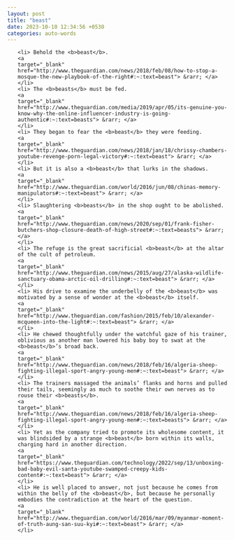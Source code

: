 ```yaml
---
layout: post
title: "beast"
date: 2023-10-10 12:34:56 +0530
categories: auto-words
---
```

<ol>

    <li> Behold the <b>beast</b>.
    <a 
    target="_blank" 
    href="http://www.theguardian.com/news/2018/feb/08/how-to-stop-a-mosque-the-new-playbook-of-the-right#:~:text=beast"> &rarr; </a>
    </li>
    <li> The <b>beasts</b> must be fed.
    <a 
    target="_blank" 
    href="http://www.theguardian.com/media/2019/apr/05/its-genuine-you-know-why-the-online-influencer-industry-is-going-authentic#:~:text=beasts"> &rarr; </a>
    </li>
    <li> They began to fear the <b>beast</b> they were feeding.
    <a 
    target="_blank" 
    href="http://www.theguardian.com/news/2018/jan/18/chrissy-chambers-youtube-revenge-porn-legal-victory#:~:text=beast"> &rarr; </a>
    </li>
    <li> But it is also a <b>beast</b> that lurks in the shadows.
    <a 
    target="_blank" 
    href="http://www.theguardian.com/world/2016/jun/08/chinas-memory-manipulators#:~:text=beast"> &rarr; </a>
    </li>
    <li> Slaughtering <b>beasts</b> in the shop ought to be abolished.
    <a 
    target="_blank" 
    href="http://www.theguardian.com/news/2020/sep/01/frank-fisher-butchers-shop-closure-death-of-high-street#:~:text=beasts"> &rarr; </a>
    </li>
    <li> The refuge is the great sacrificial <b>beast</b> at the altar of the cult of petroleum.
    <a 
    target="_blank" 
    href="http://www.theguardian.com/news/2015/aug/27/alaska-wildlife-sanctuary-obama-arctic-oil-drilling#:~:text=beast"> &rarr; </a>
    </li>
    <li> His drive to examine the underbelly of the <b>beast</b> was motivated by a sense of wonder at the <b>beast</b> itself.
    <a 
    target="_blank" 
    href="http://www.theguardian.com/fashion/2015/feb/10/alexander-mcqueen-into-the-light#:~:text=beast"> &rarr; </a>
    </li>
    <li> He chewed thoughtfully under the watchful gaze of his trainer, oblivious as another man lowered his baby boy to swat at the <b>beast</b>’s broad back.
    <a 
    target="_blank" 
    href="http://www.theguardian.com/news/2018/feb/16/algeria-sheep-fighting-illegal-sport-angry-young-men#:~:text=beast"> &rarr; </a>
    </li>
    <li> The trainers massaged the animals’ flanks and horns and pulled their tails, seemingly as much to soothe their own nerves as to rouse their <b>beasts</b>.
    <a 
    target="_blank" 
    href="http://www.theguardian.com/news/2018/feb/16/algeria-sheep-fighting-illegal-sport-angry-young-men#:~:text=beasts"> &rarr; </a>
    </li>
    <li> Yet as the company tried to promote its wholesome content, it was blindsided by a strange <b>beast</b> born within its walls, charging hard in another direction.
    <a 
    target="_blank" 
    href="https://www.theguardian.com/technology/2022/sep/13/unboxing-bad-baby-evil-santa-youtube-swamped-creepy-kids-content#:~:text=beast"> &rarr; </a>
    </li>
    <li> He is well placed to answer, not just because he comes from within the belly of the <b>beast</b>, but because he personally embodies the contradiction at the heart of the question.
    <a 
    target="_blank" 
    href="http://www.theguardian.com/world/2016/mar/09/myanmar-moment-of-truth-aung-san-suu-kyi#:~:text=beast"> &rarr; </a>
    </li>